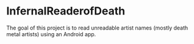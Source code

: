 # InfernalReaderofDeath
The goal of this project is to read unreadable artist names (mostly death metal artists) using an Android app. 
